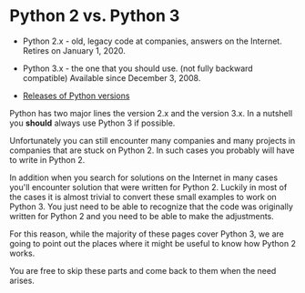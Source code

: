 # Python 2 vs. Python 3


* Python 2.x - old, legacy code at companies, answers on the Internet. Retires on January 1, 2020.
* Python 3.x - the one that you should use. (not fully backward compatible) Available since December 3, 2008.

* [Releases of Python versions](https://devguide.python.org/versions/)


Python has two major lines the version 2.x and the version 3.x. In a nutshell you **should** always use Python 3 if possible.

Unfortunately you can still encounter many companies and many projects in companies that are stuck on Python 2.
In such cases you probably will have to write in Python 2.

In addition when you search for solutions on the Internet in many cases you'll encounter solution that were written
for Python 2. Luckily in most of the cases it is almost trivial to convert these small examples to work on Python 3.
You just need to be able to recognize that the code was originally written for Python 2 and you need to be able to make
the adjustments.

For this reason, while the majority of these pages cover Python 3, we are going to point out the places where it
might be useful to know how Python 2 works.

You are free to skip these parts and come back to them when the need arises.



